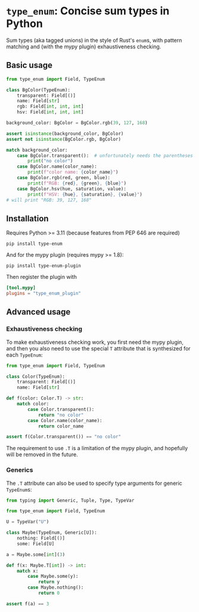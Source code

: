 # `type_enum`: Concise sum types in Python
Sum types (aka tagged unions) in the style of Rust's `enum`s, with pattern matching and (with the mypy plugin) exhaustiveness checking.

## Basic usage

```python
from type_enum import Field, TypeEnum

class BgColor(TypeEnum):
    transparent: Field[()]
    name: Field[str]
    rgb: Field[int, int, int]
    hsv: Field[int, int, int]

background_color: BgColor = BgColor.rgb(39, 127, 168)

assert isinstance(background_color, BgColor)
assert not isinstance(BgColor.rgb, BgColor)

match background_color:
    case BgColor.transparent():  # unfortunately needs the parentheses
        print("no color")
    case BgColor.name(color_name):
        print(f"color name: {color_name}")
    case BgColor.rgb(red, green, blue):
        print(f"RGB: {red}, {green}, {blue}")
    case BgColor.hsv(hue, saturation, value):
        print(f"HSV: {hue}, {saturation}, {value}")
# will print "RGB: 39, 127, 168"
```

## Installation

Requires Python >= 3.11 (because features from PEP 646 are required)

```
pip install type-enum
```

And for the mypy plugin (requires mypy >= 1.8):
```
pip install type-enum-plugin
```

Then register the plugin with
```toml
[tool.mypy]
plugins = "type_enum_plugin"
```

## Advanced usage
### Exhaustiveness checking
To make exhaustiveness checking work, you first need the mypy plugin, and then you also need to use the special `T` attribute that is synthesized for each `TypeEnum`:

```python
from type_enum import Field, TypeEnum

class Color(TypeEnum):
    transparent: Field[()]
    name: Field[str]

def f(color: Color.T) -> str:
    match color:
        case Color.transparent():
            return "no color"
        case Color.name(color_name):
            return color_name

assert f(Color.transparent()) == "no color"
```

The requirement to use `.T` is a limitation of the mypy plugin, and hopefully will be removed in the future.

### Generics

The `.T` attribute can also be used to specify type arguments for generic `TypeEnum`s:

```python
from typing import Generic, Tuple, Type, TypeVar

from type_enum import Field, TypeEnum

U = TypeVar("U")

class Maybe(TypeEnum, Generic[U]):
    nothing: Field[()]
    some: Field[U]

a = Maybe.some[int](3)

def f(x: Maybe.T[int]) -> int:
    match x:
        case Maybe.some(y):
            return y
        case Maybe.nothing():
            return 0

assert f(a) == 3
```
